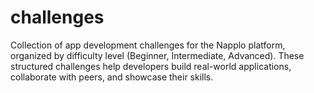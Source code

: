 # challenges
Collection of app development challenges for the Napplo platform, organized by difficulty level (Beginner, Intermediate, Advanced). These structured challenges help developers build real-world applications, collaborate with peers, and showcase their skills.
